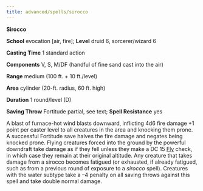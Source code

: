 ```yaml
---
title: advanced/spells/sirocco
---
```

 **Sirocco**

**School** evocation [air, fire]; **Level** druid 6, sorcerer/wizard 6

**Casting Time** 1 standard action

**Components** V, S, M/DF (handful of fine sand cast into the air)

**Range** medium (100 ft. + 10 ft./level)

**Area** cylinder (20-ft. radius, 60 ft. high)

**Duration** 1 round/level (D)

**Saving Throw** Fortitude partial, see text; **Spell Resistance** yes

A blast of furnace-hot wind blasts downward, inflicting 4d6 fire damage +1 point per caster level to all creatures in the area and knocking them prone. A successful Fortitude save halves the fire damage and negates being knocked prone. Flying creatures forced into the ground by the powerful downdraft take damage as if they fell unless they make a DC 15 [Fly](../../skills/fly#_fly) check, in which case they remain at their original altitude. Any creature that takes damage from a sirocco becomes fatigued (or exhausted, if already fatigued, such as from a previous round of exposure to a _sirocco_ spell). Creatures with the water subtype take a –4 penalty on all saving throws against this spell and take double normal damage.

